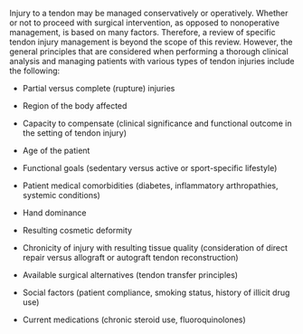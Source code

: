 Injury to a tendon may be managed conservatively or operatively. Whether or not to proceed with surgical intervention, as opposed to nonoperative management, is based on many factors. Therefore, a review of specific tendon injury management is beyond the scope of this review. However, the general principles that are considered when performing a thorough clinical analysis and managing patients with various types of tendon injuries include the following:

- Partial versus complete (rupture) injuries

- Region of the body affected

- Capacity to compensate (clinical significance and functional outcome in the setting of tendon injury)

- Age of the patient

- Functional goals (sedentary versus active or sport-specific lifestyle)

- Patient medical comorbidities (diabetes, inflammatory arthropathies, systemic conditions)

- Hand dominance

- Resulting cosmetic deformity

- Chronicity of injury with resulting tissue quality (consideration of direct repair versus allograft or autograft tendon reconstruction)

- Available surgical alternatives (tendon transfer principles)

- Social factors (patient compliance, smoking status, history of illicit drug use)

- Current medications (chronic steroid use, fluoroquinolones)